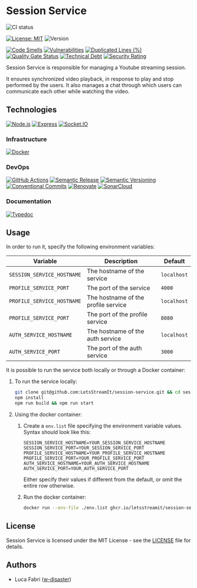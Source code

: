 # Session Service

![CI status](https://github.com/letsstreamit/session-service/actions/workflows/dispatcher.yml/badge.svg)

[![License: MIT](https://img.shields.io/badge/License-MIT-yellow.svg)](https://opensource.org/licenses/MIT)
![Version](https://img.shields.io/github/v/release/letsstreamit/session-service?style=plastic)


[![Code Smells](https://sonarcloud.io/api/project_badges/measure?project=LetsStreamIt_session-service&metric=code_smells)](https://sonarcloud.io/summary/new_code?id=LetsStreamIt_session-service)
[![Vulnerabilities](https://sonarcloud.io/api/project_badges/measure?project=LetsStreamIt_session-service&metric=vulnerabilities)](https://sonarcloud.io/summary/new_code?id=LetsStreamIt_session-service)
[![Duplicated Lines (%)](https://sonarcloud.io/api/project_badges/measure?project=LetsStreamIt_session-service&metric=duplicated_lines_density)](https://sonarcloud.io/summary/new_code?id=LetsStreamIt_session-service)
[![Quality Gate Status](https://sonarcloud.io/api/project_badges/measure?project=LetsStreamIt_session-service&metric=alert_status)](https://sonarcloud.io/summary/new_code?id=LetsStreamIt_session-service)
[![Technical Debt](https://sonarcloud.io/api/project_badges/measure?project=LetsStreamIt_session-service&metric=sqale_index)](https://sonarcloud.io/summary/new_code?id=LetsStreamIt_session-service)
[![Security Rating](https://sonarcloud.io/api/project_badges/measure?project=LetsStreamIt_session-service&metric=security_rating)](https://sonarcloud.io/summary/new_code?id=LetsStreamIt_session-service)

Session Service is responsible for managing a Youtube streaming session.

It ensures synchronized video playback, in response to play and stop performed by the users. It also manages a chat through which users can communicate each other while watching the video.

## Technologies

[![Node.js](https://img.shields.io/badge/Node.js-339933?style=for-the-badge&logo=nodedotjs&logoColor=white)](https://nodejs.org/en/)
[![Express](https://img.shields.io/badge/Express-000000?style=for-the-badge&logo=express&logoColor=white)](https://expressjs.com/)
[![Socket.IO](https://img.shields.io/badge/Socket.IO-25c2a0?style=for-the-badge&logo=socketdotio&logoColor=white)](https://socket.io/)

### Infrastructure

[![Docker](https://img.shields.io/badge/Docker-2496ED?style=for-the-badge&logo=docker&logoColor=white)](https://docker.com)

### DevOps

[![GitHub Actions](https://img.shields.io/badge/GitHub_Actions-2088FF?style=for-the-badge&logo=github-actions&logoColor=white)](https://github.com/features/actions)
[![Semantic Release](https://img.shields.io/badge/Semantic_Release-494949?style=for-the-badge&logo=semantic-release&logoColor=white)](https://semantic-release.gitbook.io/)
[![Semantic Versioning](https://img.shields.io/badge/Semantic_Versioning-333333?style=for-the-badge&logo=semver&logoColor=white)](https://semver.org/)
[![Conventional Commits](https://img.shields.io/badge/Conventional_Commits-FE5196?style=for-the-badge&logo=conventionalcommits&logoColor=white)](https://www.conventionalcommits.org/en/v1.0.0/)
[![Renovate](https://img.shields.io/badge/RenovateBot-1A1F6C?style=for-the-badge&logo=renovate&logoColor=white)](https://renovatebot.com/)
[![SonarCloud](https://img.shields.io/badge/SonarCloud-F3702A?style=for-the-badge&logo=sonarcloud&logoColor=white)](https://sonarcloud.io/)

### Documentation

[![Typedoc](https://img.shields.io/badge/Typedoc-2ECE53?style=for-the-badge&logo=readthedocs&logoColor=white)](https://typedoc.org/)


## Usage

In order to run it, specify the following environment variables:

| Variable                   | Description                                                                              | Default     |
| -------------------------- | ---------------------------------------------------------------------------------------- | ----------- |
| `SESSION_SERVICE_HOSTNAME` | The hostname of the service                                                              | `localhost` |
| `PROFILE_SERVICE_PORT`     | The port of the service                                                                  | `4000`      |
| `PROFILE_SERVICE_HOSTNAME` | The hostname of the profile service                                                      | `localhost` |
| `PROFILE_SERVICE_PORT`     | The port of the profile service                                                          | `8080`      |
| `AUTH_SERVICE_HOSTNAME`    | The hostname of the auth service                                                         | `localhost` |
| `AUTH_SERVICE_PORT`        | The port of the auth service                                                             | `3000`      |


It is possible to run the service both locally or through a Docker container:
1. To run the service locally:
    ```bash
    git clone git@github.com:LetsStreamIt/session-service.git && cd session-service
    npm install
    npm run build && npm run start
    ```
2. Using the docker container:
    1. Create a ```env.list``` file specifying the environment variable values. Syntax should look like this:
        ```plaintext
        SESSION_SERVICE_HOSTNAME=YOUR_SESSION_SERVICE_HOSTNAME
        SESSION_SERVICE_PORT=YOUR_SESSION_SERVICE_PORT
        PROFILE_SERVICE_HOSTNAME=YOUR_PROFILE_SERVICE_HOSTNAME
        PROFILE_SERVICE_PORT=YOUR_PROFILE_SERVICE_PORT
        AUTH_SERVICE_HOSTNAME=YOUR_AUTH_SERVICE_HOSTNAME
        AUTH_SERVICE_PORT=YOUR_AUTH_SERVICE_PORT
        ```
        Either specify their values if different from the default, or omit the entire row otherwise.

    2. Run the docker container:
        ```bash
        docker run --env-file ./env.list ghcr.io/letsstreamit/session-service:main
        ```

## License

Session Service is licensed under the MIT License - see the [LICENSE](./LICENSE) file for details.

## Authors

- Luca Fabri ([w-disaster](https://github.com/w-disaster))